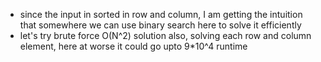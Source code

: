 - since the input in sorted in row and column, I am getting the intuition that somewhere we can use binary search here to solve it efficiently
- let's try brute force O(N^2) solution also, solving each row and column element, here at worse it could go upto 9*10^4 runtime